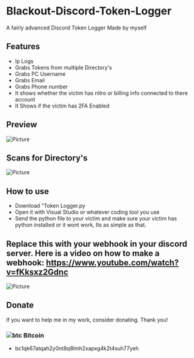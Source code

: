# Blackout-Discord-Token-Logger
A fairly advanced Discord Token Logger Made by myself

## Features
- Ip Logs
- Grabs Tokens from multiple Directory's 
- Grabs PC Username
- Grabs Email
- Grabs Phone number
- It shows whether the victim has nitro or billing info connected to there account 
- It Shows if the victim has 2FA Enabled


## Preview
![Picture](https://cdn.discordapp.com/attachments/847548138020667405/849344630894231602/unknown.png)

## Scans for Directory's
![Picture](https://media.discordapp.net/attachments/847548138020667405/849346235319844916/unknown.png)


## How to use
- Download "Token Logger.py
- Open it with Visual Studio or whatever coding tool you use
- Send the python file to your victim and make sure your victim has python installed or it wont work, Its as simple as that.
## Replace this with your webhook in your discord server. Here is a video on how to make a webhook: https://www.youtube.com/watch?v=fKksxz2Gdnc
![Picture](https://media.discordapp.net/attachments/847548138020667405/849346896026664970/unknown.png)

## Donate

If you want to help me in my work, consider donating. Thank you!
### ![btc](https://raw.githubusercontent.com/reek/anti-adblock-killer/gh-pages/images/bitcoin.png) Bitcoin
- bc1qk67atqah2y0nt8q8lmh2xapxg4k2t4suh77yeh 
